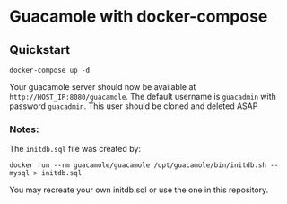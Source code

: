 # Guacamole with docker-compose

## Quickstart
```
docker-compose up -d
```
Your guacamole server should now be available at `http://HOST_IP:8080/guacamole`. The default username is `guacadmin` with password `guacadmin`. This user should be cloned and deleted ASAP

### Notes:
The `initdb.sql` file was created by:
```
docker run --rm guacamole/guacamole /opt/guacamole/bin/initdb.sh --mysql > initdb.sql
```
You may recreate your own initdb.sql or use the one in this repository.
